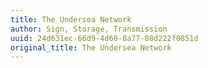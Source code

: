 ```yaml
---
title: The Undersea Network
author: Sign, Storage, Transmission
uuid: 24d631ec-66d9-4d60-8a77-08d222f0851d
original_title: The Undersea Network
---
```


